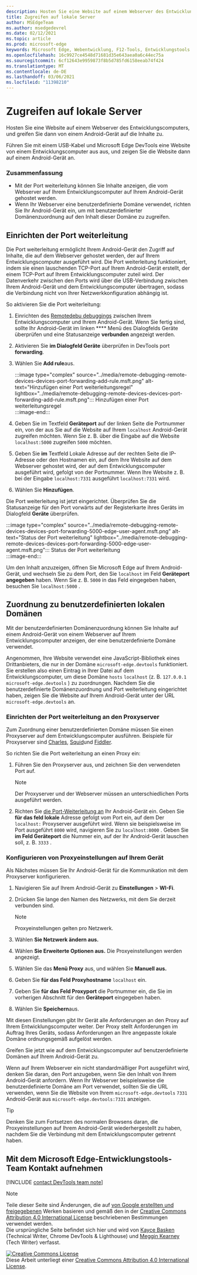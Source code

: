 ```yaml
---
description: Hosten Sie eine Website auf einem Webserver des Entwicklungscomputers, und greifen Sie dann über ein Android-Gerät auf die Inhalte zu.
title: Zugreifen auf lokale Server
author: MSEdgeTeam
ms.author: msedgedevrel
ms.date: 02/12/2021
ms.topic: article
ms.prod: microsoft-edge
keywords: Microsoft Edge, Webentwicklung, F12-Tools, Entwicklungstools
ms.openlocfilehash: 16c9927ce4548d71681d35e643aea0a6c44ec75a
ms.sourcegitcommit: 6cf12643e9959873f8b5d785fd6158eeab74f424
ms.translationtype: MT
ms.contentlocale: de-DE
ms.lasthandoff: 03/06/2021
ms.locfileid: "11398210"
---
```

<!-- Copyright Kayce Basques 

   Licensed under the Apache License, Version 2.0 (the "License");
   you may not use this file except in compliance with the License.
   You may obtain a copy of the License at

       https://www.apache.org/licenses/LICENSE-2.0

   Unless required by applicable law or agreed to in writing, software
   distributed under the License is distributed on an "AS IS" BASIS,
   WITHOUT WARRANTIES OR CONDITIONS OF ANY KIND, either express or implied.
   See the License for the specific language governing permissions and
   limitations under the License.  -->  

# <a name="access-local-servers"></a>Zugreifen auf lokale Server  

Hosten Sie eine Website auf einem Webserver des Entwicklungscomputers, und greifen Sie dann von einem Android-Gerät auf die Inhalte zu.  

Führen Sie mit einem USB-Kabel und Microsoft Edge DevTools eine Website von einem Entwicklungscomputer aus aus, und zeigen Sie die Website dann auf einem Android-Gerät an.  

### <a name="summary"></a>Zusammenfassung  

*   Mit der Port weiterleitung können Sie Inhalte anzeigen, die vom Webserver auf Ihrem Entwicklungscomputer auf Ihrem Android-Gerät gehostet werden.  
*   Wenn Ihr Webserver eine benutzerdefinierte Domäne verwendet, richten Sie Ihr Android-Gerät ein, um mit benutzerdefinierter Domänenzuordnung auf den Inhalt dieser Domäne zu zugreifen.  

## <a name="set-up-port-forwarding"></a>Einrichten der Port weiterleitung  

Die Port weiterleitung ermöglicht Ihrem Android-Gerät den Zugriff auf Inhalte, die auf dem Webserver gehostet werden, der auf Ihrem Entwicklungscomputer ausgeführt wird.  Die Port weiterleitung funktioniert, indem sie einen lauschenden TCP-Port auf Ihrem Android-Gerät erstellt, der einem TCP-Port auf Ihrem Entwicklungscomputer zuteil wird.  Der Datenverkehr zwischen den Ports wird über die USB-Verbindung zwischen Ihrem Android-Gerät und dem Entwicklungscomputer übertragen, sodass die Verbindung nicht von Ihrer Netzwerkkonfiguration abhängig ist.  

So aktivieren Sie die Port weiterleitung:  

1.  Einrichten des [Remotedebu debuggings][RemoteDebuggingGettingStarted] zwischen Ihrem Entwicklungscomputer und Ihrem Android-Gerät.  Wenn Sie fertig sind, sollte Ihr Android-Gerät im linken **** Menü des Dialogfelds Geräte überprüfen und eine Statusanzeige **verbunden** angezeigt werden.  
1.  Aktivieren Sie **im Dialogfeld Geräte** überprüfen in DevTools port **forwarding**.  
1.  Wählen Sie **Add rule**aus.  
    
    :::image type="complex" source="../media/remote-debugging-remote-devices-devices-port-forwarding-add-rule.msft.png" alt-text="Hinzufügen einer Port weiterleitungsregel" lightbox="../media/remote-debugging-remote-devices-devices-port-forwarding-add-rule.msft.png":::
       Hinzufügen einer Port weiterleitungsregel  
    :::image-end:::  
    
1.  Geben Sie im Textfeld **Geräteport** auf der linken Seite die Portnummer ein, von der aus Sie auf die Website auf Ihrem `localhost` Android-Gerät zugreifen möchten.  Wenn Sie z. B. über die Eingabe auf die Website `localhost:5000` zugreifen `5000` möchten.  
1.  Geben Sie **im** Textfeld Lokale Adresse auf der rechten Seite die IP-Adresse oder den Hostnamen ein, auf dem Ihre Website auf dem Webserver gehostet wird, der auf dem Entwicklungscomputer ausgeführt wird, gefolgt von der Portnummer.  Wenn Ihre Website z. B. bei der Eingabe `localhost:7331` ausgeführt `localhost:7331` wird.  
1.  Wählen Sie **Hinzufügen**.  
    
Die Port weiterleitung ist jetzt eingerichtet.  Überprüfen Sie die Statusanzeige für den Port vorwärts auf der Registerkarte ihres Geräts im Dialogfeld **Geräte** überprüfen.  

:::image type="complex" source="../media/remote-debugging-remote-devices-devices-port-forwarding-5000-edge-user-agent.msft.png" alt-text="Status der Port weiterleitung" lightbox="../media/remote-debugging-remote-devices-devices-port-forwarding-5000-edge-user-agent.msft.png":::
   Status der Port weiterleitung  
:::image-end:::  

Um den Inhalt anzuzeigen, öffnen Sie Microsoft Edge auf Ihrem Android-Gerät, und wechseln Sie zu dem Port, den Sie `localhost` im Feld **Geräteport angegeben** haben.  Wenn Sie z. B. `5000` in das Feld eingegeben haben, besuchen Sie `localhost:5000` .  

## <a name="map-to-custom-local-domains"></a>Zuordnung zu benutzerdefinierten lokalen Domänen  

Mit der benutzerdefinierten Domänenzuordnung können Sie Inhalte auf einem Android-Gerät von einem Webserver auf Ihrem Entwicklungscomputer anzeigen, der eine benutzerdefinierte Domäne verwendet.  

Angenommen, Ihre Website verwendet eine JavaScript-Bibliothek eines Drittanbieters, die nur in der Domäne `microsoft-edge.devtools` funktioniert.  Sie erstellen also einen Eintrag in Ihrer Datei auf dem Entwicklungscomputer, um diese Domäne `hosts` `localhost` \(z. B. `127.0.0.1 microsoft-edge.devtools` \) zu zuordnungen.  Nachdem Sie die benutzerdefinierte Domänenzuordnung und Port weiterleitung eingerichtet haben, zeigen Sie die Website auf Ihrem Android-Gerät unter der URL `microsoft-edge.devtools` an.  

### <a name="set-up-port-forwarding-to-proxy-server"></a>Einrichten der Port weiterleitung an den Proxyserver  

Zum Zuordnung einer benutzerdefinierten Domäne müssen Sie einen Proxyserver auf dem Entwicklungscomputer ausführen.  Beispiele für Proxyserver sind [Charles][CharlesWebDebuggingProxy], [Squid][SquidOptimisingWebDelivery]und [Fiddler][FiddlerWebDebuggingProxy].  

So richten Sie die Port weiterleitung an einen Proxy ein:  

1.  Führen Sie den Proxyserver aus, und zeichnen Sie den verwendeten Port auf.  
    
    > [!NOTE]
    > Der Proxyserver und der Webserver müssen an unterschiedlichen Ports ausgeführt werden.  
    
1.  Richten Sie [die Port-Weiterleitung an](#set-up-port-forwarding) Ihr Android-Gerät ein.  Geben Sie **für das feld lokale** Adresse gefolgt vom Port ein, auf dem Der `localhost:` Proxyserver ausgeführt wird.  Wenn sie beispielsweise im Port ausgeführt `8000` wird, navigieren Sie zu `localhost:8000` .  Geben Sie **im Feld Geräteport** die Nummer ein, auf der Ihr Android-Gerät lauschen soll, z. B. `3333` .  
    
### <a name="configure-proxy-settings-on-your-device"></a>Konfigurieren von Proxyeinstellungen auf Ihrem Gerät  

Als Nächstes müssen Sie Ihr Android-Gerät für die Kommunikation mit dem Proxyserver konfigurieren.  

1.  Navigieren Sie auf Ihrem Android-Gerät zu **Einstellungen**  >  **WI-Fi**.  
1.  Drücken Sie lange den Namen des Netzwerks, mit dem Sie derzeit verbunden sind.  
    
    > [!NOTE]
    > Proxyeinstellungen gelten pro Netzwerk.  
    
1.  Wählen **Sie Netzwerk ändern aus.**  
1.  Wählen **Sie Erweiterte Optionen aus.**  Die Proxyeinstellungen werden angezeigt.  
1.  Wählen Sie das **Menü Proxy** aus, und wählen Sie **Manuell aus.**  
1.  Geben Sie **für das Feld Proxyhostname** `localhost` ein.  
1.  Geben Sie **für das Feld Proxyport** die Portnummer ein, die Sie im vorherigen Abschnitt für den **Geräteport** eingegeben haben.  
1.  Wählen Sie **Speichern**aus.  
    
Mit diesen Einstellungen gibt Ihr Gerät alle Anforderungen an den Proxy auf Ihrem Entwicklungscomputer weiter.  Der Proxy stellt Anforderungen im Auftrag Ihres Geräts, sodass Anforderungen an Ihre angepasste lokale Domäne ordnungsgemäß aufgelöst werden.  

Greifen Sie jetzt wie auf dem Entwicklungscomputer auf benutzerdefinierte Domänen auf Ihrem Android-Gerät zu.  

Wenn auf Ihrem Webserver ein nicht standardmäßiger Port ausgeführt wird, denken Sie daran, den Port anzugeben, wenn Sie den Inhalt von Ihrem Android-Gerät anfordern.  Wenn Ihr Webserver beispielsweise die benutzerdefinierte Domäne am Port verwendet, sollten Sie die URL verwenden, wenn Sie die Website von Ihrem `microsoft-edge.devtools` `7331` Android-Gerät aus `microsoft-edge.devtools:7331` anzeigen.  

> [!TIP]
> Denken Sie zum Fortsetzen des normalen Browsens daran, die Proxyeinstellungen auf Ihrem Android-Gerät wiederhergestellt zu haben, nachdem Sie die Verbindung mit dem Entwicklungscomputer getrennt haben.  

## <a name="getting-in-touch-with-the-microsoft-edge-devtools-team"></a>Mit dem Microsoft Edge-Entwicklungstools-Team Kontakt aufnehmen  

[!INCLUDE [contact DevTools team note](../includes/contact-devtools-team-note.md)]  

<!-- links -->  

[RemoteDebuggingGettingStarted]: ./index.md "Erste Schritte mit remote debuggen von Android-Geräten | Microsoft Docs"  

[CharlesWebDebuggingProxy]: https://www.charlesproxy.com "Charles Web Debugging Proxy"  

[SquidOptimisingWebDelivery]: https://www.squid-cache.org "squid : Optimieren der Webzustellung"  

[FiddlerWebDebuggingProxy]: https://www.telerik.com/fiddler "Fiddler – Free Web Debugging Proxy"  

> [!NOTE]
> Teile dieser Seite sind Änderungen, die auf [von Google erstellten und freigegebenen][GoogleSitePolicies] Werken basieren und gemäß den in der [Creative Commons Attribution 4.0 International License][CCA4IL] beschriebenen Bestimmungen verwendet werden.  
> Die ursprüngliche Seite [](https://developers.google.com/web/tools/chrome-devtools/remote-debugging/local-server) befindet sich hier und wird von [Kayce Basken][KayceBasques] \(Technical Writer, Chrome DevTools \& Lighthouse\) und [Meggin Kearney][MegginKearney] \(Tech Writer\) verfasst.  

[![Creative Commons License][CCby4Image]][CCA4IL]  
Diese Arbeit unterliegt einer [Creative Commons Attribution 4.0 International License][CCA4IL].  

[CCA4IL]: https://creativecommons.org/licenses/by/4.0  
[CCby4Image]: https://i.creativecommons.org/l/by/4.0/88x31.png  
[GoogleSitePolicies]: https://developers.google.com/terms/site-policies  
[KayceBasques]: https://developers.google.com/web/resources/contributors/kaycebasques  
[MegginKearney]: https://developers.google.com/web/resources/contributors/megginkearney  
